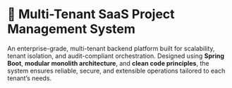# 🧠 Multi-Tenant SaaS Project Management System

An enterprise-grade, multi-tenant backend platform built for scalability, tenant isolation, and audit-compliant orchestration. Designed using **Spring Boot**, **modular monolith architecture**, and **clean code principles**, the system ensures reliable, secure, and extensible operations tailored to each tenant’s needs.

